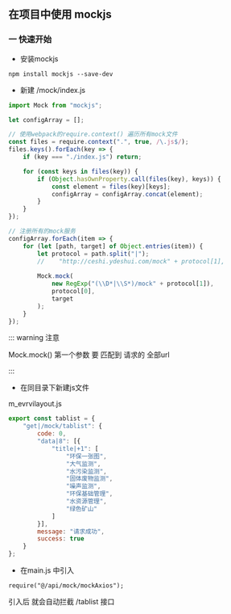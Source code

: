 ## 在项目中使用 mockjs

### 一 快速开始

* 安装mockjs

```npm install mockjs --save-dev```

* 新建 /mock/index.js

```js
import Mock from "mockjs";

let configArray = [];

// 使用webpack的require.context() 遍历所有mock文件
const files = require.context(".", true, /\.js$/);
files.keys().forEach(key => {
    if (key === "./index.js") return;

    for (const keys in files(key)) {
        if (Object.hasOwnProperty.call(files(key), keys)) {
            const element = files(key)[keys];
            configArray = configArray.concat(element);
        }
    }
});

// 注册所有的mock服务
configArray.forEach(item => {
    for (let [path, target] of Object.entries(item)) {
        let protocol = path.split("|");
        //    "http://ceshi.ydeshui.com/mock" + protocol[1],
        
        Mock.mock(
            new RegExp("(\\D*|\\S*)/mock" + protocol[1]),
            protocol[0],
            target
        );
    }
});
```
::: warning 注意

 Mock.mock()  第一个参数 要 匹配到 请求的 全部url 

:::

* 在同目录下新建js文件
  
m_evrvilayout.js
```js 
export const tablist = {
    "get|/mock/tablist": {
        code: 0,
        "data|8": [{
            "title|+1": [
                "环保一张图",
                "大气监测",
                "水污染监测",
                "固体废物监测",
                "噪声监测",
                "环保基础管理",
                "水资源管理",
                "绿色矿山"
            ]
        }],
        message: "请求成功",
        success: true
    }
};
```


* 在main.js 中引入
  
```require("@/api/mock/mockAxios");```

引入后 就会自动拦截 /tablist 接口